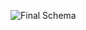 
![Final Schema](https://github.com/alexdimitrov18/Java_single/assets/29758601/10a7ce97-962e-4b8d-ba72-24e01683c0eb)
